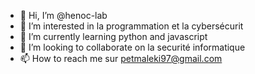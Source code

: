 - 👋 Hi, I’m @henoc-lab
- 👀 I’m interested in  la programmation et la cybersécurit
- 🌱 I’m currently learning  python and javascript
- 💞️ I’m looking to collaborate on  la securité informatique
- 📫 How to reach me sur petmaleki97@gmail.com

<!---
henoc-lab/henoc-lab is a ✨ special ✨ repository because its `README.md` (this file) appears on your GitHub profile.
You can click the Preview link to take a look at your changes.
--->
